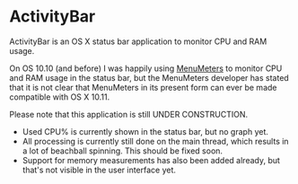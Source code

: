 # ActivityBar

ActivityBar is an OS X status bar application to monitor CPU and RAM usage.

On OS 10.10 (and before) I was happily using [MenuMeters](http://www.ragingmenace.com/software/menumeters/) to monitor CPU and RAM usage in the status bar, but the MenuMeters developer has stated that it is not clear that MenuMeters in its present form can ever be made compatible with OS X 10.11.

Please note that this application is still UNDER CONSTRUCTION.

* Used CPU% is currently shown in the status bar, but no graph yet.
* All processing is currently still done on the main thread, which results in a lot of beachball spinning. This should be fixed soon.
* Support for memory measurements has also been added already, but that's not visible in the user interface yet.
